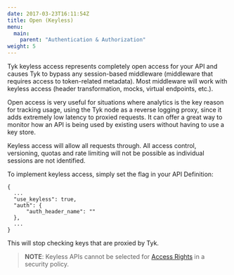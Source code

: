 ```yaml
---
date: 2017-03-23T16:11:54Z
title: Open (Keyless)
menu:
  main:
    parent: "Authentication & Authorization"
weight: 5 
---
```


Tyk keyless access represents completely open access for your API and causes Tyk to bypass any session-based middleware (middleware that requires access to token-related metadata). Most middleware will work with keyless access (header transformation, mocks, virtual endpoints, etc.).

Open access is very useful for situations where analytics is the key reason for tracking usage, using the Tyk node as a reverse logging proxy, since it adds extremely low latency to proxied requests. It can offer a great way to monitor how an API is being used by existing users without having to use a key store.

Keyless access will allow all requests through. All access control, versioning, quotas and rate limiting will not be possible as individual sessions are not identified.

To implement keyless access, simply set the flag in your API Definition:

```{.copyWrapper}
{
  ...
  "use_keyless": true,
  "auth": {
      "auth_header_name": ""
  },
  ...
}
```
This will stop checking keys that are proxied by Tyk.

> **NOTE**: Keyless APIs cannot be selected for [Access Rights](/docs/get-started/with-tyk-cloud/tutorials/create-security-policy/#step-6-add-a-security-entry) in a security policy.

